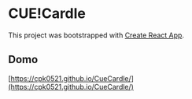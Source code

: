 # CUE!Cardle

This project was bootstrapped with [Create React App](https://github.com/facebook/create-react-app).

## Domo

[https://cpk0521.github.io/CueCardle/](https://cpk0521.github.io/CueCardle/)

